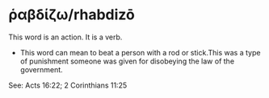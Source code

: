 # ῥαβδίζω/rhabdizō
This word is an action. It is a verb.

* This word can mean to beat a person with a rod or stick.This was a type of punishment someone was given for disobeying the law of the government.

See:  Acts 16:22; 2 Corinthians 11:25
